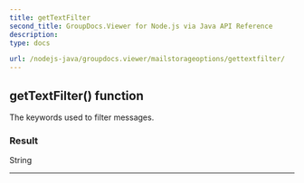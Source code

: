 ```yaml
---
title: getTextFilter
second_title: GroupDocs.Viewer for Node.js via Java API Reference
description: 
type: docs

url: /nodejs-java/groupdocs.viewer/mailstorageoptions/gettextfilter/
---
```


## getTextFilter()  function
The keywords used to filter messages.

### Result
String


---


